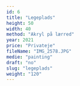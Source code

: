 ```yaml
---
id: 6
title: "Legeplads"
height: 50
width: 40
method: "Akryl på lærred"
year: 2021
price: "Privateje"
fileName: "IMG_2578.JPG"
medie: "painting"
draft: "no"
slug: "legeplads"
weight: "120"
---
```

